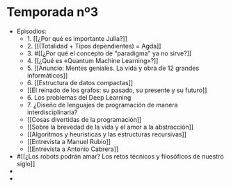 # Temporada nº3

- Episodios:
	- 1\. [[¿Por qué es importante Julia?]]
	- 2\.  [[(Totalidad + Tipos dependientes) = Agda]]
	- 3\. #[[¿Por qué el concepto de "paradigma" ya no sirve?]]
	- 4\. [[¿Qué es «Quantum Machine Learning»?]]
	- 5\. [[Anuncio: Mentes geniales. La vida y obra de 12 grandes informáticos]]
	- 6\. [[Estructura de datos compactas]]
	- [[El reinado de los grafos: su pasado, su presente y su futuro]]
	- 6\. Los problemas del Deep Learning
	- 7\. ¿Diseño de lenguajes de programación de manera interdisciplinaria?
	- [[Cosas divertidas de la programación]]
	- [[Sobre la brevedad de la vida y el amor a la abstracción]]
	- [[Algoritmos y heurísticas y las estructuras recursivas]]
	- [[Entrevista a Manuel Rubio]]
	- [[Entrevista a Antonio Cabrera]]
- #[[¿Los robots podrán amar? Los retos técnicos y filosóficos de nuestro siglo]]
- 
- 

